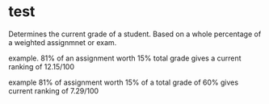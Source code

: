 # test
Determines the current grade of a student.
Based on a whole percentage of a weighted assignmnet or exam.

example. 81% of an assignment worth 15% total grade gives a current ranking of 12.15/100

example 81% of assignment worth 15% of a total grade of 60% gives current ranking of 7.29/100
